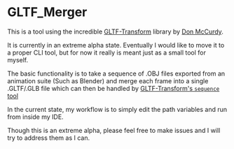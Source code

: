 # GLTF_Merger

This is a tool using the incredible [GLTF-Transform](https://gltf-transform.donmccurdy.com/) library by [Don McCurdy](https://github.com/donmccurdy). 

It is currently in an extreme alpha state. Eventually I would like to move it to a proper CLI tool, but for now it really is meant just as a small tool for myself. 

The basic functionality is to take a sequence of .OBJ files exported from an animation suite (Such as Blender) and merge each frame into a single .GLTF/.GLB file which can then be handled by [GLTF-Transform's `sequence` tool](https://github.com/donmccurdy)

In the current state, my workflow is to simply edit the path variables and run from inside my IDE.

Though this is an extreme alpha, please feel free to make issues and I will try to address them as I can.
